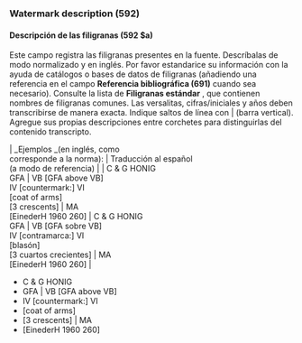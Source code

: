 ### Watermark description (592)

#### Descripción de las filigranas (592 $a)

Este campo registra las filigranas presentes en la fuente. Descríbalas de modo normalizado y en inglés. Por favor estandarice su información con la ayuda de catálogos o bases de datos de filigranas (añadiendo una referencia en el campo **Referencia bibliográfica (691)** cuando sea necesario). Consulte la lista de **Filigranas estándar** , que contienen nombres de filigranas comunes. Las versalitas, cifras/iniciales y años deben transcribirse de manera exacta. Indique saltos de línea con | (barra vertical). Agregue sus propias descripciones entre corchetes para distinguirlas del contenido transcripto.

| _Ejemplos _(en inglés, como   
corresponde a la norma):         | Traducción al español   
(a modo de referencia) | | C & G HONIG  
GFA | VB [GFA above VB]  
IV [countermark:] VI  
[coat of arms]  
[3 crescents] | MA  
[EinederH 1960 260] | C & G HONIG  
GFA | VB [GFA sobre VB]  
IV [contramarca:] VI  
[blasón]  
[3 cuartos crecientes] | MA  
[EinederH 1960 260] |

- C & G HONIG
- GFA | VB [GFA above VB]
- IV [countermark:] VI
- [coat of arms]
- [3 crescents] | MA
- [EinederH 1960 260]
